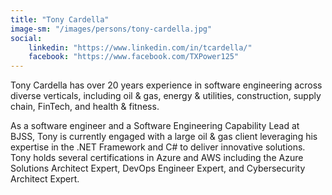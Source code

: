 ```yaml
---
title: "Tony Cardella"
image-sm: "/images/persons/tony-cardella.jpg"
social:
    linkedin: "https://www.linkedin.com/in/tcardella/"
    facebook: "https://www.facebook.com/TXPower125"
---
```

Tony Cardella has over 20 years experience in software engineering across diverse verticals, including oil & gas, energy & utilities, construction, supply chain, FinTech, and health & fitness.

As a software engineer and a Software Engineering Capability Lead at BJSS, Tony is currently engaged with a large oil & gas client leveraging his expertise in the .NET Framework and C# to deliver innovative solutions. Tony holds several certifications in Azure and AWS including the Azure Solutions Architect Expert, DevOps Engineer Expert, and Cybersecurity Architect Expert.